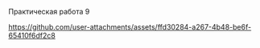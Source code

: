 Практическая работа 9


https://github.com/user-attachments/assets/ffd30284-a267-4b48-be6f-65410f6df2c8

